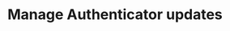 ---
title: Manage Authenticator updates
id: manage-authenticator-updates
description: ''
slug: /manage-authenticator-updates 
keywords: 
 - faq
 - help
pagination_next: null
pagination_prev: null
last_update: 
   date: 02/08/2022
   author: Patricia McPhee
draft: true
displayed_sidebar: secureWorkforceSidebar
---